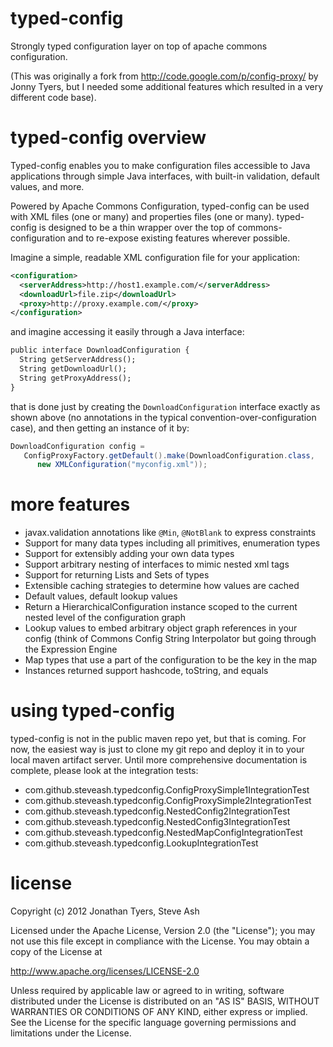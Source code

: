 typed-config
============

Strongly typed configuration layer on top of apache commons configuration.

(This was originally a fork from http://code.google.com/p/config-proxy/ by Jonny Tyers, but I needed some 
additional features which resulted in a very different code base).


typed-config overview
============

Typed-config enables you to make configuration files accessible to Java applications through simple Java 
interfaces, with built-in validation, default values, and more.

Powered by Apache Commons Configuration, typed-config can be used with XML files (one or many) and properties 
files (one or many). typed-config is designed to be a thin wrapper over the top of commons-configuration and 
to re-expose existing features wherever possible.

Imagine a simple, readable XML configuration file for your application:

```xml
<configuration>
  <serverAddress>http://host1.example.com/</serverAddress>
  <downloadUrl>file.zip</downloadUrl>
  <proxy>http://proxy.example.com/</proxy>
</configuration>
```

and imagine accessing it easily through a Java interface:

```xml
public interface DownloadConfiguration {
  String getServerAddress();
  String getDownloadUrl();
  String getProxyAddress();
}
```

that is done just by creating the `DownloadConfiguration` interface exactly as shown above (no annotations in the
typical convention-over-configuration case), and then getting an instance of it by:

```java
DownloadConfiguration config = 
   ConfigProxyFactory.getDefault().make(DownloadConfiguration.class,
      new XMLConfiguration("myconfig.xml"));
```

more features
============
* javax.validation annotations like `@Min`, `@NotBlank` to express constraints
* Support for many data types including all primitives, enumeration types
* Support for extensibly adding your own data types
* Support arbitrary nesting of interfaces to mimic nested xml tags
* Support for returning Lists and Sets of types
* Extensible caching strategies to determine how values are cached
* Default values, default lookup values
* Return a HierarchicalConfiguration instance scoped to the current nested level of the configuration graph
* Lookup values to embed arbitrary object graph references in your config (think of Commons Config String Interpolator but going through the Expression Engine
* Map types that use a part of the configuration to be the key in the map
* Instances returned support hashcode, toString, and equals

using typed-config
============
typed-config is not in the public maven repo yet, but that is coming.  For now, the easiest way is just to
clone my git repo and deploy it in to your local maven artifact server.  Until more comprehensive documentation
is complete, please look at the integration tests:

* com.github.steveash.typedconfig.ConfigProxySimple1IntegrationTest
* com.github.steveash.typedconfig.ConfigProxySimple2IntegrationTest
* com.github.steveash.typedconfig.NestedConfig2IntegrationTest
* com.github.steveash.typedconfig.NestedConfig3IntegrationTest
* com.github.steveash.typedconfig.NestedMapConfigIntegrationTest
* com.github.steveash.typedconfig.LookupIntegrationTest


license
============

Copyright (c) 2012 Jonathan Tyers, Steve Ash

Licensed under the Apache License, Version 2.0 (the "License");
you may not use this file except in compliance with the License.
You may obtain a copy of the License at
 
http://www.apache.org/licenses/LICENSE-2.0
 
Unless required by applicable law or agreed to in writing, software
distributed under the License is distributed on an "AS IS" BASIS,
WITHOUT WARRANTIES OR CONDITIONS OF ANY KIND, either express or implied.
See the License for the specific language governing permissions and
limitations under the License.